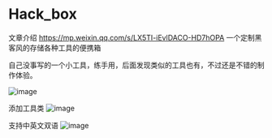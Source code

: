 # Hack_box

文章介绍 https://mp.weixin.qq.com/s/LX5TI-iEvlDACO-HD7hOPA
一个定制黑客风的存储各种工具的便携箱

自己没事写的一个小工具，练手用，后面发现类似的工具也有，不过还是不错的制作体验。

![image](https://github.com/user-attachments/assets/b59d0445-4c8c-4600-bf07-db89f9d0b53b)

添加工具类
![image](https://github.com/user-attachments/assets/a98dbb34-a645-4ff1-95dd-95de9abe7a97)


支持中英文双语
![image](https://github.com/user-attachments/assets/aa4ea6f8-4ab8-40f0-97b0-eb2d25c6f261)
